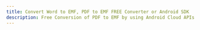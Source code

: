 ---title: Convert Word to EMF, PDF to EMF FREE Converter or Android SDKdescription: Free Conversion of PDF to EMF by using Android Cloud APIs & SDKs. Also Create, Edit & Render Microsoft Word & OpenOffice documents in the Cloud.---